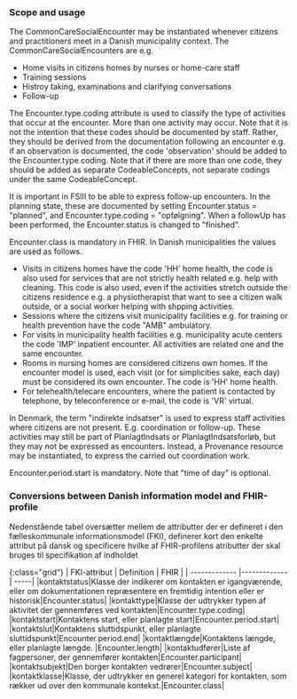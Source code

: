 ### Scope and usage
The CommonCareSocialEncounter may be instantiated whenever citizens and practitioners meet in a Danish municipality context. The CommonCareSocialEncounters are e.g.
* Home visits in citizens homes by nurses or home-care staff
* Training sessions
* Histroy taking, examinations and clarifying conversations
* Follow-up

The Encounter.type.coding attribute is used to classify the type of activities that occur at the encounter. More than one activity may occur. Note that it is not the intention that these codes should be documented by staff. Rather, they should be derived from the documentation following an encounter e.g. if an observation is documented, the code 'observation' should be added to the Encounter.type.coding. Note that if there are more than one code, they should be added as separate CodeableConcepts, not separate codings under the same CodeableConcept.

It is important in FSIII to be able to express follow-up encounters. In the planning state, these are documented by setting Encounter.status = "planned", and Encounter.type.coding = "opfølgning". When a followUp has been performed, the Encounter.status is changed to "finished".

Encounter.class is mandatory in FHIR. In Danish municipalities the values are used as follows.
* Visits in citizens homes have the code 'HH' home health, the code is also used for services that are not strictly health related e.g. help with cleaning. This code is also used, even if the activities stretch outside the citizens residence e.g. a physiotherapist that want to see a citizen walk outside, or a social worker helping with shpping activities.
* Sessions where the citizens visit municipality facilities e.g. for training or health prevention have the code "AMB" ambulatory. 
* For visits in municipality health facilities e.g. municipality acute centers the code 'IMP' inpatient encounter. All activities are related one and the same encounter.
* Rooms in nursing homes are considered citizens own homes. If the encounter model is used, each visit (or for simplicities sake, each day) must be considered its own encounter. The code is 'HH' home health.
* For telehealth/telecare encounters, where the patient is contacted by telephone, by teleconference or e-mail, the code is 'VR' virtual.

In Denmark, the term "indirekte indsatser" is used to express staff activities where citizens are not present. E.g. coordination or follow-up. These activities may still be part of PlanlagtIndsats or PlanlagtIndsatsforløb, but they may not be expressed as encounters. Instead, a Provenance resource may be instantiated, to express the carried out coordination work.

Encounter.period.start is mandatory. Note that "time of day" is optional. 

### Conversions between Danish information model and FHIR-profile

Nedenstående tabel oversætter mellem de attributter der er defineret i den fælleskommunale informationsmodel (FKI), definerer kort den enkelte attribut på dansk og specificere hvilke af FHIR-profilens atributter der skal bruges til specifikation af indholdet

{:class="grid"}
|   FKI-attribut      | Definition        | FHIR  |
| ------------- |-------------| -----|
|kontaktstatus|Klasse der indikerer om kontakten er igangværende, eller om dokumentationen repræsentere en fremtidig intention eller er historisk|Encounter.status|
|kontakttype|Klasse der udtrykker typen af aktivitet der gennemføres ved kontakten|Encounter.type.coding|
|kontaktstart|Kontaktens start, eller planlagte start|Encounter.period.start|
|kontaktslut|Kontaktens sluttidspunkt, eller planlagte sluttidspunkt|Encounter.period.end|
|kontaktlængde|Kontaktens længde, eller planlagte længde. |Encounter.length|
|kontaktudfører|Liste af fagpersoner, der gennemfører kontakten|Encounter.participant|
|kontaktsubjekt|Den borger kontakten vedrører|Encounter.subject|
|kontaktklasse|Klasse, der udtrykker en generel kategori for kontakten, som rækker ud over den kommunale kontekst.|Encounter.class|
